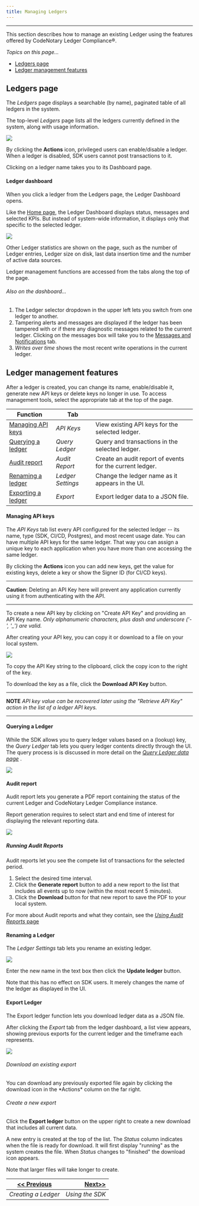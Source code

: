 ```yaml
---
title: Managing Ledgers
---
```


-------

This section describes how to manage an existing Ledger using the features offered by CodeNotary Ledger Compliance®.

_Topics on this page..._

- [Ledgers page](help/manage-ledger#ledgers-page)
- [Ledger management features](help/manage-ledger#ledger-management-features)

## Ledgers page

The *Ledgers* page displays a searchable (by name), paginated table of all ledgers in the system.

The top-level *Ledgers* page lists all the ledgers currently defined in the system, along with usage information.

<v-img src="/alt_ledger_annot.png" alt="" align="left"></v-img>
![](assets\images\alt_ledger_annot.png)

By clicking the **Actions** icon, privileged users can enable/disable a ledger. When a ledger is disabled, SDK users cannot post transactions to it.  

Clicking on a ledger name takes you to its Dashboard page.

#### Ledger dashboard

When you click a ledger from the Ledgers page, the Ledger Dashboard opens.

Like the [Home page](/help/overall-status), the Ledger Dashboard displays status, messages and selected KPIs. But instead of system-wide information, it displays only that specific to the selected ledger. 

<v-img src="/alt_ledger_dash.png" alt="" align="left"></v-img>
![](assets\images\alt_ledger_dash.png)

Other Ledger statistics are shown on the page, such as the number of Ledger entries, Ledger size on disk, last data insertion time and the number of active data sources.

Ledger management functions are accessed from the tabs along the top of the page.

###### *Also on the dashboard...*

1. The Ledger selector dropdown in the upper left lets you switch from one ledger to another.
2. Tampering alerts and messages are displayed if the ledger has been tampered with or if there any diagnostic messages related to the current ledger. Clicking on the messages box will take you to the
   [Messages and Notifications](/help/messages) tab.
3. *Writes over time* shows the most recent write operations in the current ledger.

## Ledger management features

After a ledger is created, you can change its name, enable/disable it, generate new API keys or delete keys no longer in use. To access management tools, select the appropriate tab at the top of the page.

| Function                                                    | Tab               |                                                          |
| ----------------------------------------------------------- | ----------------- | -------------------------------------------------------- |
| [Managing API keys](help/manage-ledger#managing-API-keys)   | *API Keys*        | View existing API keys for the selected ledger.          |
| [Querying a ledger](help/manage-ledger#querying-a-ledger)   | *Query Ledger*    | Query and transactions in the selected ledger.           |
| [Audit report](help/manage-ledger#audit-report)             | *Audit Report*    | Create an audit report of events for the current ledger. |
| [Renaming a ledger](help/manage-ledger#renaming-a-ledger)   | *Ledger Settings* | Change the ledger name as it appears in the UI.          |
| [Exporting a ledger](help/manage-ledger#exporting-a-ledger) | *Export*          | Export ledger data to a JSON file.                       |

#### Managing API keys

The *API Keys* tab list every API configured for the selected ledger --  its name, type (SDK, CI/CD, Postgres), and most recent usage date. You can have multiple API keys for the same ledger. That way you can assign a unique key to each application when you have more than one accessing the same ledger. 

By clicking the **Actions** icon you can add new keys, get the value for existing keys, delete a key or show the Signer ID (for CI/CD keys).

---

**Caution**: Deleting an API Key here will prevent any application currently using it from authenticating with the API.

---

To create a new API key by clicking on "Create API Key" and providing an API Key name. *Only alphanumeric characters, plus dash and underscore ('-', '_') are valid.*

After creating your API key, you can copy it or download to a file on your local system.

<v-img src="/alt_apikey_gen.png" alt="" align="left"></v-img>
![](assets\images\alt_apikey_gen.png)

To copy the API Key string to the clipboard, click the copy icon to the right of the key.

To download the key as a file, click the **Download API Key** button.

---

**NOTE** *API key value can be recovered later using the "Retrieve API Key" action in the list of a ledger API keys.*

---

#### Querying a Ledger

While the SDK allows you to query ledger values based on a (lookup) key, the *Query Ledger* tab lets you query ledger contents directly through the UI. The query process is is discussed in more detail on the [*Query Ledger data page*](/help/query-ledger) .

<v-img src="/alt_query_ldgr_wgt_annot.png" alt="" align="left"></v-img>
![](assets\images\alt_query_ldgr_wgt_annot.png)

#### Audit report

Audit report lets you generate a PDF report containing the status of the current Ledger and
CodeNotary Ledger Compliance instance.

Report generation requires to select start and end time of interest for displaying the relevant reporting data.

<v-img src="/alt_aud_rept_main.png" alt="" align="left"></v-img>
![](assets\images\alt_aud_rept_main.png)

##### Running Audit Reports

Audit reports let you see the compete list of transactions for the selected period.

1. Select the desired time interval.
2. Click the **Generate report** button to add a new report to the list that includes all events up to now (within the most recent 5 minutes).
3. Click the **Download** button for that new report to save the PDF to your local system.

For more about Audit reports and what they contain, see the [*Using Audit Reports* page](/help/use-audit-reports)

#### Renaming a Ledger

The *Ledger Settings* tab lets you rename an existing ledger. 

<v-img src="/alt_ldgr_set_dlg.png" alt="" align="left"></v-img>
![](assets\images\alt_ldgr_set_dlg.png)

Enter the new name in the text box then click the **Update ledger** button.

Note that this has no effect on SDK users. It merely changes the name of the ledger as displayed in the UI.

#### Export Ledger

The Export ledger function lets you download ledger data as a JSON file.

After clicking the *Export* tab from the ledger dashboard, a list view appears, showing previous exports for the current ledger and the timeframe each represents. 

<v-img src="/alt_ldgr_export_main.png" alt="" align="left"></v-img>
![](assets\images\alt_ldgr_export_main.png)

###### Download an existing export

<p class="inline-img">
	You can download any previously exported file again by clicking the download icon
	<v-img src="/alt_dnload_icn.png" alt="download" :height="24"></v-img>
in the *Actions* column on the far right.
</p>

###### Create a new export

Click the **Export ledger** button on the upper right to create a new download that includes all current data.

A new entry is created at the top of the list. The *Status* column indicates when the file is ready for download. It will first display "running" as the system creates the file. When *Status* changes to "finished" the download icon appears. 

Note that larger files will take longer to create.

| [<< Previous](/help/create-ledger) | [Next>>](/help/use-ledger) |
| ---------------------------------- | -------------------------: |
| *Creating a Ledger*                |            *Using the SDK* |


